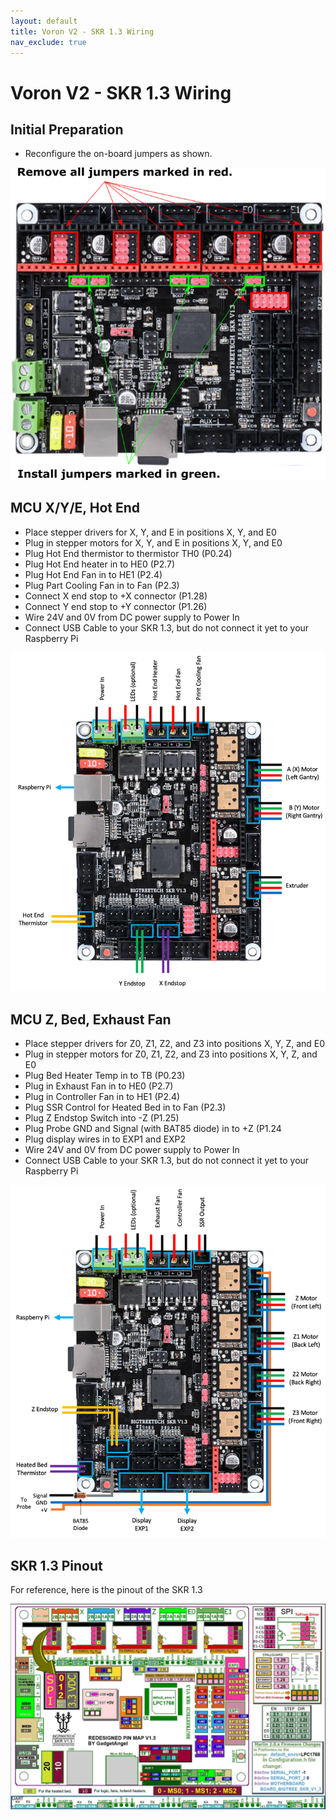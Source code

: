 ```yaml
---
layout: default
title: Voron V2 - SKR 1.3 Wiring
nav_exclude: true
---
```


# Voron V2 - SKR 1.3 Wiring

## Initial Preparation

* Reconfigure the on-board jumpers as shown.

![](./images/skr13-preparation.png)

## MCU X/Y/E, Hot End

* Place stepper drivers for X, Y, and E in positions X, Y, and E0
* Plug in stepper motors for X, Y, and E in positions X, Y, and E0
* Plug Hot End thermistor to thermistor TH0 (P0.24)
* Plug Hot End heater in to HE0 (P2.7)
* Plug Hot End Fan in to HE1 (P2.4)
* Plug Part Cooling Fan in to Fan (P2.3)
* Connect X end stop to +X connector (P1.28)
* Connect Y end stop to +Y connector (P1.26)
* Wire 24V and 0V from DC power supply to Power In
* Connect USB Cable to your SKR 1.3, but do not connect it yet to your Raspberry Pi

![](./images/v2-skr13-mcu-xye.png)

## MCU Z, Bed, Exhaust Fan

* Place stepper drivers for Z0, Z1, Z2, and Z3 into positions X, Y, Z, and E0
* Plug in stepper motors for Z0, Z1, Z2, and Z3 into positions X, Y, Z, and E0
* Plug Bed Heater Temp in to TB (P0.23)
* Plug in Exhaust Fan in to HE0 (P2.7)
* Plug in Controller Fan in to HE1 (P2.4)
* Plug SSR Control for Heated Bed in to Fan (P2.3)
* Plug Z Endstop Switch into -Z (P1.25)
* Plug Probe GND and Signal (with BAT85 diode) in to +Z (P1.24
* Plug display wires in to EXP1 and EXP2
* Wire 24V and 0V from DC power supply to Power In
* Connect USB Cable to your SKR 1.3, but do not connect it yet to your Raspberry Pi

![](./images/v2-skr13-mcu-z.png)

## SKR 1.3 Pinout

For reference, here is the pinout of the SKR 1.3

![](./images/SKR-V1.3-pinout.jpg)
